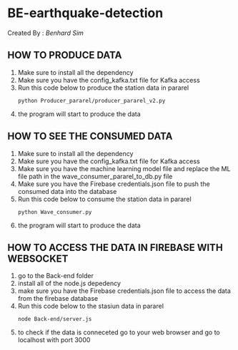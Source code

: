 # BE-earthquake-detection 
Created By : *Benhard Sim*

## HOW TO PRODUCE DATA
1. Make sure to install all the dependency
2. Make sure you have the config_kafka.txt file for Kafka access
3. Run this code below to produce the station data in pararel
   ```
   python Producer_pararel/producer_pararel_v2.py
   ```
4. the program will start to produce the data

## HOW TO SEE THE CONSUMED DATA
1. Make sure to install all the dependency
2. Make sure you have the config_kafka.txt file for Kafka access
3. Make sure you have the machine learning model file and replace the ML file path in the wave_consumer_pararel_to_db.py file
4. Make sure you have the Firebase credentials.json file to push the consumed data into the database 
5. Run this code below to consume the station data in pararel 
   ```
   python Wave_consumer.py
   ```
6. the program will start to produce the data

## HOW TO ACCESS THE DATA IN FIREBASE WITH WEBSOCKET
1. go to the Back-end folder
2. install all of the node.js depedency
3. make sure you have the Firebase credentials.json file to access the data from the firebase database
4. Run this code below to the stasiun data in pararel 
   ```
   node Back-end/server.js
   ``` 
5. to check if the data is conneceted go to your web browser and go to localhost with port 3000
